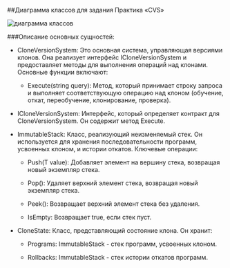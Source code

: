 ##Диаграмма классов для задания Практика «CVS»

![диаграмма классов](https://github.com/user-attachments/assets/fda22232-b6e0-46d2-86d0-043dbc933ce9)

###Описание основных сущностей:
- CloneVersionSystem: Это основная система, управляющая версиями клонов. Она реализует интерфейс ICloneVersionSystem и предоставляет методы для выполнения операций над клонами. Основные функции включают:

  - Execute(string query): Метод, который принимает строку запроса и выполняет соответствующую операцию над клоном (обучение, откат, переобучение, клонирование, проверка).

- ICloneVersionSystem: Интерфейс, который определяет контракт для CloneVersionSystem. Он содержит метод Execute.

- ImmutableStack<T>: Класс, реализующий неизменяемый стек. Он используется для хранения последовательности программ, усвоенных клоном, и истории откатов. Ключевые операции:

  - Push(T value): Добавляет элемент на вершину стека, возвращая новый экземпляр стека.

  - Pop(): Удаляет верхний элемент стека, возвращая новый экземпляр стека.

  - Peek(): Возвращает верхний элемент стека без удаления.

  - IsEmpty: Возвращает true, если стек пуст.

- CloneState: Класс, представляющий состояние клона. Он хранит:

  - Programs: ImmutableStack<string> - стек программ, усвоенных клоном.

  - Rollbacks: ImmutableStack<string> - стек истории откатов программ.
